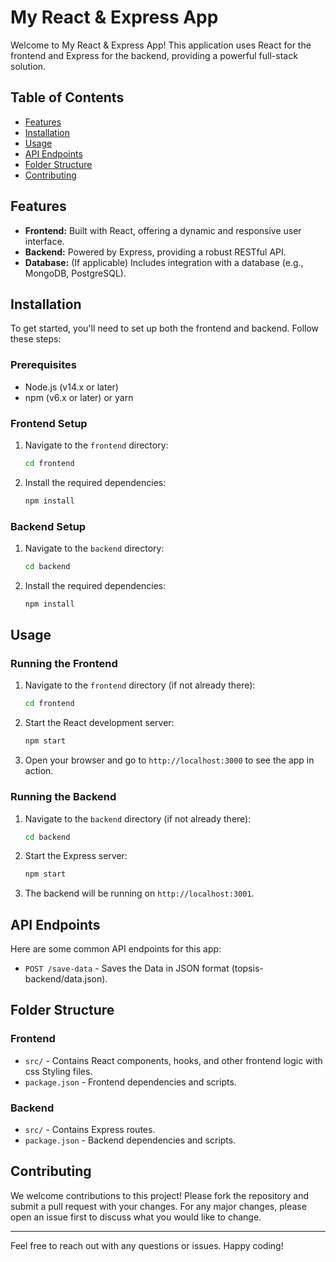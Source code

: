 # My React & Express App

Welcome to My React & Express App! This application uses React for the frontend and Express for the backend, providing a powerful full-stack solution.

## Table of Contents

- [Features](#features)
- [Installation](#installation)
- [Usage](#usage)
- [API Endpoints](#api-endpoints)
- [Folder Structure](#folder-structure)
- [Contributing](#contributing)

## Features

- **Frontend:** Built with React, offering a dynamic and responsive user interface.
- **Backend:** Powered by Express, providing a robust RESTful API.
- **Database:** (If applicable) Includes integration with a database (e.g., MongoDB, PostgreSQL).

## Installation

To get started, you'll need to set up both the frontend and backend. Follow these steps:

### Prerequisites

- Node.js (v14.x or later)
- npm (v6.x or later) or yarn

### Frontend Setup

1. Navigate to the `frontend` directory:

    ```bash
    cd frontend
    ```

2. Install the required dependencies:

    ```bash
    npm install
    ```


### Backend Setup

1. Navigate to the `backend` directory:

    ```bash
    cd backend
    ```

2. Install the required dependencies:

    ```bash
    npm install
    ```

## Usage

### Running the Frontend

1. Navigate to the `frontend` directory (if not already there):

    ```bash
    cd frontend
    ```

2. Start the React development server:

    ```bash
    npm start
    ```

3. Open your browser and go to `http://localhost:3000` to see the app in action.

### Running the Backend

1. Navigate to the `backend` directory (if not already there):

    ```bash
    cd backend
    ```

2. Start the Express server:

    ```bash
    npm start
    ```

3. The backend will be running on `http://localhost:3001`.

## API Endpoints

Here are some common API endpoints for this app:
- `POST /save-data` - Saves the Data in JSON format (topsis-backend/data.json).

## Folder Structure

### Frontend

- `src/` - Contains React components, hooks, and other frontend logic with css Styling files.
- `package.json` - Frontend dependencies and scripts.

### Backend

- `src/` - Contains Express routes.
- `package.json` - Backend dependencies and scripts.

## Contributing

We welcome contributions to this project! Please fork the repository and submit a pull request with your changes. For any major changes, please open an issue first to discuss what you would like to change.

---

Feel free to reach out with any questions or issues. Happy coding!

